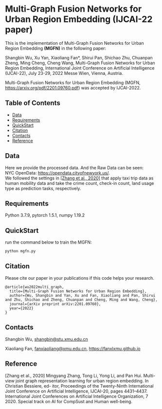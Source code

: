 # Multi-Graph Fusion Networks for Urban Region Embedding (IJCAI-22 paper)
This is the implementation of Multi-Graph Fusion Networks for Urban Region Embedding **(MGFN)** in the following paper: 

Shangbin Wu, Xu Yan, Xiaoliang Fan*, Shirui Pan, Shichao Zhu, Chuanpan Zheng, Ming Cheng, Cheng Wang, Multi-Graph Fusion Networks for Urban Region Embedding, International Joint Conference on Artificial Intelligence (IJCAI-22), July 23-29, 2022 Messe Wien, Vienna, Austria.

Multi-Graph Fusion Networks for Urban Region Embedding (MGFN, https://arxiv.org/pdf/2201.09760.pdf) was accepted by IJCAI-2022.

## Table of Contents
- [Data](#Data)
- [Requirements](#Requirements)
- [QuickStart](#QuickStart)
- [Citation](#Citation)
- [Contacts](#Contacts)
- [Reference](#Reference)

## Data 
Here we provide the processed data. And the Raw Data can be seen:  
NYC OpenData: https://opendata.cityofnewyork.us/.  
We followed the settings in [[Zhang et al., 2020]](#R1) that 
apply taxi trip data as human mobility data and take the crime count, check-in count, land usage type as prediction tasks, respectively.

## Requirements 
Python 3.7.9, pytorch 1.5.1, numpy 1.19.2

## QuickStart
run the command below to train the MGFN:
```bash
python mgfn.py
```

## Citation
Please cite our paper in your publications if this code helps your research.
```
@article{wu2022multi_graph,
  title={Multi-Graph Fusion Networks for Urban Region Embedding},
  author={Wu, Shangbin and Yan, Xu and Fan, Xiaoliang and Pan, Shirui and Zhu, Shichao and Zheng, Chuanpan and Cheng, Ming and Wang, Cheng},
  journal={arXiv preprint arXiv:2201.09760},
  year={2022}
}
```

## Contacts
Shangbin Wu, shangbin@stu.xmu.edu.cn

Xiaoliang Fan, fanxiaoliang@xmu.edu.cn, https://fanxlxmu.github.io

## Reference  
<div><a name="R1"></a>
[Zhang et al., 2020] Mingyang Zhang, Tong Li, Yong Li,
and Pan Hui. Multi-view joint graph representation learning for urban region embedding. In Christian Bessiere, ed-
itor, Proceedings of the Twenty-Ninth International Joint
Conference on Artificial Intelligence, IJCAI-20, pages
4431–4437. International Joint Conferences on Artificial
Intelligence Organization, 7 2020. Special track on AI for
CompSust and Human well-being.
</div>
